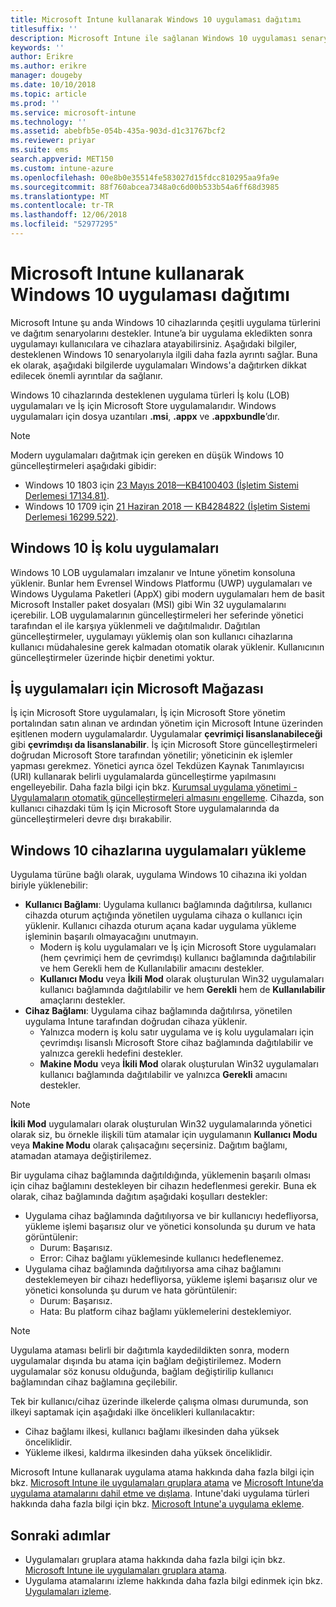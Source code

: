 ```yaml
---
title: Microsoft Intune kullanarak Windows 10 uygulaması dağıtımı
titlesuffix: ''
description: Microsoft Intune ile sağlanan Windows 10 uygulaması senaryoları hakkında bilgi edinin.
keywords: ''
author: Erikre
ms.author: erikre
manager: dougeby
ms.date: 10/10/2018
ms.topic: article
ms.prod: ''
ms.service: microsoft-intune
ms.technology: ''
ms.assetid: abebfb5e-054b-435a-903d-d1c31767bcf2
ms.reviewer: priyar
ms.suite: ems
search.appverid: MET150
ms.custom: intune-azure
ms.openlocfilehash: 00e8b0e35514fe583027d15fdcc810295aa9fa9e
ms.sourcegitcommit: 88f760abcea7348a0c6d00b533b54a6ff68d3985
ms.translationtype: MT
ms.contentlocale: tr-TR
ms.lasthandoff: 12/06/2018
ms.locfileid: "52977295"
---
```

# <a name="windows-10-app-deployment-using-microsoft-intune"></a>Microsoft Intune kullanarak Windows 10 uygulaması dağıtımı 

Microsoft Intune şu anda Windows 10 cihazlarında çeşitli uygulama türlerini ve dağıtım senaryolarını destekler. Intune’a bir uygulama ekledikten sonra uygulamayı kullanıcılara ve cihazlara atayabilirsiniz. Aşağıdaki bilgiler, desteklenen Windows 10 senaryolarıyla ilgili daha fazla ayrıntı sağlar. Buna ek olarak, aşağıdaki bilgilerde uygulamaları Windows'a dağıtırken dikkat edilecek önemli ayrıntılar da sağlanır. 

Windows 10 cihazlarında desteklenen uygulama türleri İş kolu (LOB) uygulamaları ve İş için Microsoft Store uygulamalarıdır. Windows uygulamaları için dosya uzantıları **.msi**, **.appx** ve **.appxbundle**’dır.  

> [!Note]
> Modern uygulamaları dağıtmak için gereken en düşük Windows 10 güncelleştirmeleri aşağıdaki gibidir:
> - Windows 10 1803 için [23 Mayıs 2018—KB4100403 (İşletim Sistemi Derlemesi 17134.81)](https://support.microsoft.com/help/4100403/windows-10-update-kb4100403).
> - Windows 10 1709 için [21 Haziran 2018 — KB4284822 (İşletim Sistemi Derlemesi 16299.522)](https://support.microsoft.com/help/4284822).

## <a name="windows-10-line-of-business-apps"></a>Windows 10 İş kolu uygulamaları

Windows 10 LOB uygulamaları imzalanır ve Intune yönetim konsoluna yüklenir. Bunlar hem Evrensel Windows Platformu (UWP) uygulamaları ve Windows Uygulama Paketleri (AppX) gibi modern uygulamaları hem de basit Microsoft Installer paket dosyaları (MSI) gibi Win 32 uygulamalarını içerebilir. LOB uygulamalarının güncelleştirmeleri her seferinde yönetici tarafından el ile karşıya yüklenmeli ve dağıtılmalıdır. Dağıtılan güncelleştirmeler, uygulamayı yüklemiş olan son kullanıcı cihazlarına kullanıcı müdahalesine gerek kalmadan otomatik olarak yüklenir. Kullanıcının güncelleştirmeler üzerinde hiçbir denetimi yoktur. 

## <a name="microsoft-store-for-business-apps"></a>İş uygulamaları için Microsoft Mağazası

İş için Microsoft Store uygulamaları, İş için Microsoft Store yönetim portalından satın alınan ve ardından yönetim için Microsoft Intune üzerinden eşitlenen modern uygulamalardır. Uygulamalar **çevrimiçi lisanslanabileceği** gibi **çevrimdışı da lisanslanabilir**. İş için Microsoft Store güncelleştirmeleri doğrudan Microsoft Store tarafından yönetilir; yöneticinin ek işlemler yapması gerekmez. Yönetici ayrıca özel Tekdüzen Kaynak Tanımlayıcısı (URI) kullanarak belirli uygulamalarda güncelleştirme yapılmasını engelleyebilir. Daha fazla bilgi için bkz. [Kurumsal uygulama yönetimi - Uygulamaların otomatik güncelleştirmeleri almasını engelleme](https://docs.microsoft.com/windows/client-management/mdm/enterprise-app-management#prevent-app-from-automatic-updates). Cihazda, son kullanıcı cihazdaki tüm İş için Microsoft Store uygulamalarında da güncelleştirmeleri devre dışı bırakabilir. 

## <a name="installing-apps-on-windows-10-devices"></a>Windows 10 cihazlarına uygulamaları yükleme
Uygulama türüne bağlı olarak, uygulama Windows 10 cihazına iki yoldan biriyle yüklenebilir:

- **Kullanıcı Bağlamı**: Uygulama kullanıcı bağlamında dağıtılırsa, kullanıcı cihazda oturum açtığında yönetilen uygulama cihaza o kullanıcı için yüklenir. Kullanıcı cihazda oturum açana kadar uygulama yükleme işleminin başarılı olmayacağını unutmayın. 
    - Modern iş kolu uygulamaları ve İş için Microsoft Store uygulamaları (hem çevrimiçi hem de çevrimdışı) kullanıcı bağlamında dağıtılabilir ve hem Gerekli hem de Kullanılabilir amacını destekler.
    - **Kullanıcı Modu** veya **İkili Mod** olarak oluşturulan Win32 uygulamaları kullanıcı bağlamında dağıtılabilir ve hem **Gerekli** hem de **Kullanılabilir** amaçlarını destekler. 
- **Cihaz Bağlamı**: Uygulama cihaz bağlamında dağıtılırsa, yönetilen uygulama Intune tarafından doğrudan cihaza yüklenir.
    - Yalnızca modern iş kolu satır uygulama ve iş kolu uygulamaları için çevrimdışı lisanslı Microsoft Store cihaz bağlamında dağıtılabilir ve yalnızca gerekli hedefini destekler.
    - **Makine Modu** veya **İkili Mod** olarak oluşturulan Win32 uygulamaları kullanıcı bağlamında dağıtılabilir ve yalnızca **Gerekli** amacını destekler.

> [!NOTE]
> **İkili Mod** uygulamaları olarak oluşturulan Win32 uygulamalarında yönetici olarak siz, bu örnekle ilişkili tüm atamalar için uygulamanın **Kullanıcı Modu** veya **Makine Modu** olarak çalışacağını seçersiniz. Dağıtım bağlamı, atamadan atamaya değiştirilemez.  

Bir uygulama cihaz bağlamında dağıtıldığında, yüklemenin başarılı olması için cihaz bağlamını destekleyen bir cihazın hedeflenmesi gerekir. Buna ek olarak, cihaz bağlamında dağıtım aşağıdaki koşulları destekler:
- Uygulama cihaz bağlamında dağıtılıyorsa ve bir kullanıcıyı hedefliyorsa, yükleme işlemi başarısız olur ve yönetici konsolunda şu durum ve hata görüntülenir:
    - Durum: Başarısız.
    - Error: Cihaz bağlamı yüklemesinde kullanıcı hedeflenemez.
- Uygulama cihaz bağlamında dağıtılıyorsa ama cihaz bağlamını desteklemeyen bir cihazı hedefliyorsa, yükleme işlemi başarısız olur ve yönetici konsolunda şu durum ve hata görüntülenir:
    - Durum: Başarısız.
    - Hata: Bu platform cihaz bağlamı yüklemelerini desteklemiyor. 

> [!Note]
> Uygulama ataması belirli bir dağıtımla kaydedildikten sonra, modern uygulamalar dışında bu atama için bağlam değiştirilemez. Modern uygulamalar söz konusu olduğunda, bağlam değiştirilip kullanıcı bağlamından cihaz bağlamına geçilebilir. 

Tek bir kullanıcı/cihaz üzerinde ilkelerde çalışma olması durumunda, son ilkeyi saptamak için aşağıdaki ilke öncelikleri kullanılacaktır:
- Cihaz bağlamı ilkesi, kullanıcı bağlamı ilkesinden daha yüksek önceliklidir. 
- Yükleme ilkesi, kaldırma ilkesinden daha yüksek önceliklidir.

Microsoft Intune kullanarak uygulama atama hakkında daha fazla bilgi için bkz. [Microsoft Intune ile uygulamaları gruplara atama](apps-deploy.md) ve [Microsoft Intune’da uygulama atamalarını dahil etme ve dışlama](apps-inc-exl-assignments.md). Intune'daki uygulama türleri hakkında daha fazla bilgi için bkz. [Microsoft Intune'a uygulama ekleme](apps-add.md).

## <a name="next-steps"></a>Sonraki adımlar

- Uygulamaları gruplara atama hakkında daha fazla bilgi için bkz. [Microsoft Intune ile uygulamaları gruplara atama](apps-deploy.md).
- Uygulama atamalarını izleme hakkında daha fazla bilgi edinmek için bkz. [Uygulamaları izleme](apps-monitor.md).
